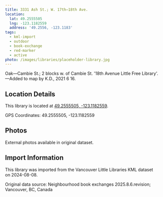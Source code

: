 ```yaml
---
title: 3331 Ash St.; W. 17th—18th Ave.
location:
  lat: 49.2555505
  lng: -123.1182559
  address: '49.2556, -123.1183'
tags:
  - kml-import
  - outdoor
  - book-exchange
  - red-marker
  - active
photo: /images/libraries/placeholder-library.jpg
---
```

Oak—Cambie St.; 2 blocks w. of Cambie St.
'18th Avenue Little Free Library'.
—Added to map by K.D., 2021 6 16.

## Location Details

This library is located at [49.2555505, -123.1182559](https://www.google.com/maps?q=49.2555505,-123.1182559).

GPS Coordinates: 49.2555505, -123.1182559

## Photos

External photos available in original dataset.

## Import Information

This library was imported from the Vancouver Little Libraries KML dataset on 2024-08-08.

Original data source: Neighbourhood book exchanges 2025.8.6.revision; Vancouver, BC, Canada
